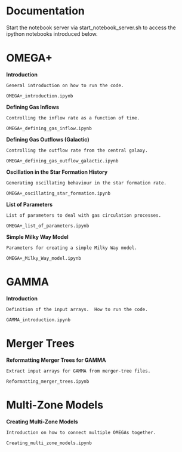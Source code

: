 Documentation
============


Start the notebook server via start_notebook_server.sh
to access the ipython notebooks introduced below.

OMEGA+ 
=====

**Introduction**

	General introduction on how to run the code.
	
	OMEGA+_introduction.ipynb

**Defining Gas Inflows**

	Controlling the inflow rate as a function of time.
	
	OMEGA+_defining_gas_inflow.ipynb
	
**Defining Gas Outflows (Galactic)**

	Controlling the outflow rate from the central galaxy.
	
	OMEGA+_defining_gas_outflow_galactic.ipynb

**Oscillation in the Star Formation History**
	
	Generating oscillating behaviour in the star formation rate.

	OMEGA+_oscillating_star_formation.ipynb
	
**List of Parameters**
	
	List of parameters to deal with gas circulation processes.

	OMEGA+_list_of_parameters.ipynb
	
**Simple Milky Way Model**
	
	Parameters for creating a simple Milky Way model.

	OMEGA+_Milky_Way_model.ipynb
	
	
GAMMA
=====

**Introduction**

	Definition of the input arrays.  How to run the code.
	
	GAMMA_introduction.ipynb
	
	
Merger Trees
============

**Reformatting Merger Trees for GAMMA**

	Extract input arrays for GAMMA from merger-tree files.
	
	Reformatting_merger_trees.ipynb
	
	
Multi-Zone Models
=================

**Creating Multi-Zone Models**

	Introduction on how to connect multiple OMEGAs together.
	
	Creating_multi_zone_models.ipynb	
